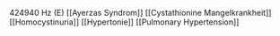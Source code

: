 424940 Hz (E)
[[Ayerzas Syndrom]]
[[Cystathionine Mangelkrankheit]]
[[Homocystinuria]]
[[Hypertonie]]
[[Pulmonary Hypertension]]